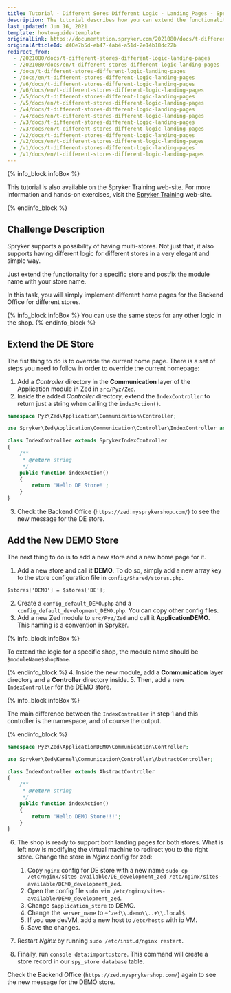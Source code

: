 ```yaml
---
title: Tutorial - Different Sores Different Logic - Landing Pages - Spryker Commerce OS
description: The tutorial describes how you can extend the functionality to set up different home pages per specific stores.
last_updated: Jun 16, 2021
template: howto-guide-template
originalLink: https://documentation.spryker.com/2021080/docs/t-different-stores-different-logic-landing-pages
originalArticleId: d40e7b5d-eb47-4ab4-a51d-2e14b18dc22b
redirect_from:
  - /2021080/docs/t-different-stores-different-logic-landing-pages
  - /2021080/docs/en/t-different-stores-different-logic-landing-pages
  - /docs/t-different-stores-different-logic-landing-pages
  - /docs/en/t-different-stores-different-logic-landing-pages
  - /v6/docs/t-different-stores-different-logic-landing-pages
  - /v6/docs/en/t-different-stores-different-logic-landing-pages
  - /v5/docs/t-different-stores-different-logic-landing-pages
  - /v5/docs/en/t-different-stores-different-logic-landing-pages
  - /v4/docs/t-different-stores-different-logic-landing-pages
  - /v4/docs/en/t-different-stores-different-logic-landing-pages
  - /v3/docs/t-different-stores-different-logic-landing-pages
  - /v3/docs/en/t-different-stores-different-logic-landing-pages
  - /v2/docs/t-different-stores-different-logic-landing-pages
  - /v2/docs/en/t-different-stores-different-logic-landing-pages
  - /v1/docs/t-different-stores-different-logic-landing-pages
  - /v1/docs/en/t-different-stores-different-logic-landing-pages
---
```


{% info_block infoBox %}

This tutorial is also available on the Spryker Training web-site. For more information and hands-on exercises, visit the [Spryker Training](https://training.spryker.com/courses/developer-bootcamp) web-site.

{% endinfo_block %}

## Challenge Description
Spryker supports a possibility of having multi-stores. Not just that, it also supports having different logic for different stores in a very elegant and simple way.

Just extend the functionality for a specific store and postfix the module name with your store name.

In this task, you will simply implement different home pages for the Backend Office for different stores.

{% info_block infoBox %}
You can use the same steps for any other logic in the shop.
{% endinfo_block %}

## Extend the DE Store
The fist thing to do is to override the current home page. There is a set of steps you need to follow in order to override the current homepage:

1. Add a _Controller_ directory in the **Communication** layer of the Application module in Zed in `src/Pyz/Zed`.
2. Inside the added _Controller_ directory, extend the `IndexController` to return just a string when calling the `indexAction()`.

```php
namespace Pyz\Zed\Application\Communication\Controller;

use Spryker\Zed\Application\Communication\Controller\IndexController as SprykerIndexController;

class IndexController extends SprykerIndexController
{
	/**
	 * @return string
	 */
	public function indexAction()
	{
		return 'Hello DE Store!';
	}
}
```

3. Check the Backend Office (`https://zed.mysprykershop.com/`) to see the new message for the DE store.

## Add the New DEMO Store
The next thing to do is to add a new store and a new home page for it.

1. Add a new store and call it **DEMO**. To do so, simply add a new array key to the store configuration file in `config/Shared/stores.php`.

```
$stores['DEMO'] = $stores['DE'];
```
2. Create a `config_default_DEMO.php` and a `config_default_development_DEMO.php`. You can copy other config files.
3. Add a new Zed module to `src/Pyz/Zed` and call it **ApplicationDEMO**. This naming is a convention in Spryker.

{% info_block infoBox %}

To extend the logic for a specific shop, the module name should be `$moduleName$shopName`.

{% endinfo_block %}
4. Inside the new module, add a **Communication** layer directory and a **Controller** directory inside.
5. Then, add a new `IndexController` for the DEMO store.

{% info_block infoBox %}

The main difference between the `IndexController` in step 1 and this controller is the namespace, and of course the output.

{% endinfo_block %}

```php
namespace Pyz\Zed\ApplicationDEMO\Communication\Controller;

use Spryker\Zed\Kernel\Communication\Controller\AbstractController;

class IndexController extends AbstractController
{
	/**
	 * @return string
	 */
	public function indexAction()
	{
		return 'Hello DEMO Store!!!';
	}
}
```

6. The shop is ready to support both landing pages for both stores. What is left now is modifying the virtual machine to redirect you to the right store. Change the store in _Nginx_ config for zed:

    1. Copy `nginx` config for DE store with a new name `sudo cp /etc/nginx/sites-available/DE_development_zed /etc/nginx/sites-available/DEMO_development_zed`.
    2. Open the config file `sudo vim /etc/nginx/sites-available/DEMO_development_zed`.
    3. Change `$application_store` to DEMO.
    4. Change the `server_name` to `~^zed\\.demo\\..+\\.local$`.
    5. If you use devVM, add a new host to `/etc/hosts` with ip VM.
    6. Save the changes.

7. Restart _Nginx_ by running `sudo /etc/init.d/nginx restart`.
8. Finally, run `console data:import:store`. This command will create a store record in our `spy_store database` table.

Check the Backend Office (`https://zed.mysprykershop.com/`) again to see the new message for the DEMO store.

<!-- Last review date: Jul 18, 2018 by Hussam Hebbo, Anastasija Datsun -->
